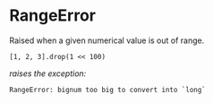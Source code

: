 # RangeError

Raised when a given numerical value is out of range.

    [1, 2, 3].drop(1 << 100)

*raises the exception:*

    RangeError: bignum too big to convert into `long`